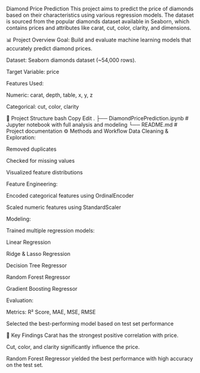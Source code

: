 Diamond Price Prediction
This project aims to predict the price of diamonds based on their characteristics using various regression models. The dataset is sourced from the popular diamonds dataset available in Seaborn, which contains prices and attributes like carat, cut, color, clarity, and dimensions.

📊 Project Overview
Goal: Build and evaluate machine learning models that accurately predict diamond prices.

Dataset: Seaborn diamonds dataset (~54,000 rows).

Target Variable: price

Features Used:

Numeric: carat, depth, table, x, y, z

Categorical: cut, color, clarity

📁 Project Structure
bash
Copy
Edit
.
├── DiamondPricePrediction.ipynb  # Jupyter notebook with full analysis and modeling
└── README.md                     # Project documentation
⚙️ Methods and Workflow
Data Cleaning & Exploration:

Removed duplicates

Checked for missing values

Visualized feature distributions

Feature Engineering:

Encoded categorical features using OrdinalEncoder

Scaled numeric features using StandardScaler

Modeling:

Trained multiple regression models:

Linear Regression

Ridge & Lasso Regression

Decision Tree Regressor

Random Forest Regressor

Gradient Boosting Regressor

Evaluation:

Metrics: R² Score, MAE, MSE, RMSE

Selected the best-performing model based on test set performance

🧠 Key Findings
Carat has the strongest positive correlation with price.

Cut, color, and clarity significantly influence the price.

Random Forest Regressor yielded the best performance with high accuracy on the test set.
